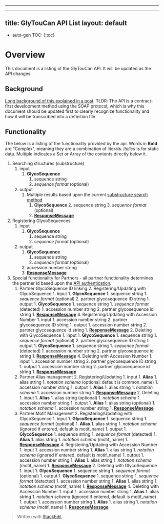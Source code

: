 ----------


---
title: GlyTouCan API List
layout: default
---


* auto-gen TOC:
{:toc}

# Overview

This document is a listing of the GlyTouCan API.  It will be updated as the API changes.

## Background

[Long background of this explained in a post]().
TLDR: The API is a contract-first development method using the SOAP protocol, which is why this document should be updated first to clearly recognize functionality and how it will be transcribed into a definition file.

## Functionality
The below is a listing of the functionality provided by the api.  Words in **Bold** are "Complex", meaning they are a combination of literals.  *Italics* is for static data.  Multiple indicates a Set or Array of the contents directly below it.

1. Searching structures (substructure)
	1. input
		1. **GlycoSequence**
			1. sequence string
			1. *sequence format* (optional)
	1. output
		1. Multiple results based upon the current [substructure search method](/system/substructure.md)
			1. **GlycoSequence**
				2. sequence string
				3. *sequence format* (optional)
			1. [**ResponseMessage**](http://nexus.glycoinfo.org/content/sites/project/glytoucan/api.soap/apidocs/org/glytoucan/api/soap/contributor/ResponseMessage.html)
1. Registering GlycoSequences
	1. input
		1. **GlycoSequence**
			1. sequence string
			1. *sequence format* (optional)
	1. output
		1. **GlycoSequence**
			1. sequence string
			1. *sequence format* (optional)
		1. accession number string
		1. [**ResponseMessage**](http://nexus.glycoinfo.org/content/sites/project/glytoucan/api.soap/apidocs/org/glytoucan/api/soap/contributor/ResponseMessage.html)
1. Special functionality for Partners - all partner functionality determines the partner id based upon the [API authentication](/system/api_authentication).
	1. Partner GlycoSequence ID linking
		2. Registering/Updating with GlycoSequence
			1. input
				1. **GlycoSequence**
					1. sequence string
					1. *sequence format* (optional)
				2. partner glycosequence ID string
			1. output
				1. **GlycoSequence**
					1. sequence string
					1. *sequence format* (detected)
				1. accession number string
				2. partner glycosequence id string
				1. [**ResponseMessage**](http://nexus.glycoinfo.org/content/sites/project/glytoucan/api.soap/apidocs/org/glytoucan/api/soap/contributor/ResponseMessage.html)
		4. Registering/Updating with Accession Number
			1. input
				1. accession number string
				2. partner glycosequence ID string
			1. output
				1. accession number string
				2. partner glycosequence id string
				1. [**ResponseMessage**](http://nexus.glycoinfo.org/content/sites/project/glytoucan/api.soap/apidocs/org/glytoucan/api/soap/contributor/ResponseMessage.html)
	    2. Deleting with GlycoSequence
			1. input
				1. **GlycoSequence**
					1. sequence string
					1. *sequence format* (optional)
				2. partner glycosequence ID string
			1. output
				1. **GlycoSequence**
					1. sequence string
					1. *sequence format* (detected)
				1. accession number string
				2. partner glycosequence id string
				1. [**ResponseMessage**](http://nexus.glycoinfo.org/content/sites/project/glytoucan/api.soap/apidocs/org/glytoucan/api/soap/contributor/ResponseMessage.html)
		4. Deleting with Accession Number
			1. input
				1. accession number string
				2. partner glycosequence ID string
			1. output
				1. accession number string
				2. partner glycosequence id string
				1. [**ResponseMessage**](http://nexus.glycoinfo.org/content/sites/project/glytoucan/api.soap/apidocs/org/glytoucan/api/soap/contributor/ResponseMessage.html)
    1. Partner Alias management
	    2. Registering/Updating
			1. input
				1. **Alias**
					1. alias string
					1. *notation schema* (optional: default is common_name)
				1. accession number string
			1. output
				1. **Alias**
					1. alias string
					1. *notation schema*
				1. accession number string
				1. [**ResponseMessage**](http://nexus.glycoinfo.org/content/sites/project/glytoucan/api.soap/apidocs/org/glytoucan/api/soap/contributor/ResponseMessage.html)
	    2. Deleting
			1. input
				1. **Alias**
					1. alias string (optional)
					1. *notation schema*
				1. accession number string
			1. output
				1. **Alias**
					1. alias string (optional)
					1. *notation schema*
				1. accession number string
				1. [**ResponseMessage**](http://nexus.glycoinfo.org/content/sites/project/glytoucan/api.soap/apidocs/org/glytoucan/api/soap/contributor/ResponseMessage.html)
	1. Partner Motif Management
	    2. Registering/Updating with GlycoSequence
			1. input
				1. **GlycoSequence**
					1. sequence string
					1. *sequence format* (optional)
				1. **Alias**
					1. alias string
					1. *notation schema* (ignored if entered, default is motif_name)
			1. output
				1. **GlycoSequence**
					1. sequence string
					1. *sequence format* (detected)
				1. **Alias**
					1. alias string
					1. *notation schema* (motif_name)
				1. [**ResponseMessage**](http://nexus.glycoinfo.org/content/sites/project/glytoucan/api.soap/apidocs/org/glytoucan/api/soap/contributor/ResponseMessage.html)
		4. Registering/Updating with Accession Number
			1. input
				1. accession number string
				1. **Alias**
					1. alias string
					1. *notation schema* (ignored if entered, default is motif_name)
			1. output
				1. accession number string
				1. **Alias**
					1. alias string
					1. *notation schema* (motif_name)
				1. [**ResponseMessage**](http://nexus.glycoinfo.org/content/sites/project/glytoucan/api.soap/apidocs/org/glytoucan/api/soap/contributor/ResponseMessage.html)
	    2. Deleting with GlycoSequence
			1. input
				1. **GlycoSequence**
					1. sequence string
					1. *sequence format* (optional)
			1. output
				1. **GlycoSequence**
					1. sequence string
					1. *sequence format* (detected)
				1. accession number string
				1. **Alias**
					1. alias string
					1. *notation schema* (motif_name)
				1. [**ResponseMessage**](http://nexus.glycoinfo.org/content/sites/project/glytoucan/api.soap/apidocs/org/glytoucan/api/soap/contributor/ResponseMessage.html)
		4. Deleting with Accession Number
			1. input
				1. accession number string
				1. **Alias**
					1. alias string
					1. *notation schema* (ignored if entered, default is motif_name)
			1. output
				1. accession number string
				1. **Alias**
					1. alias string
					1. *notation schema* (motif_name)
				1. [**ResponseMessage**](http://nexus.glycoinfo.org/content/sites/project/glytoucan/api.soap/apidocs/org/glytoucan/api/soap/contributor/ResponseMessage.html)

> Written with [StackEdit](https://stackedit.io/).
